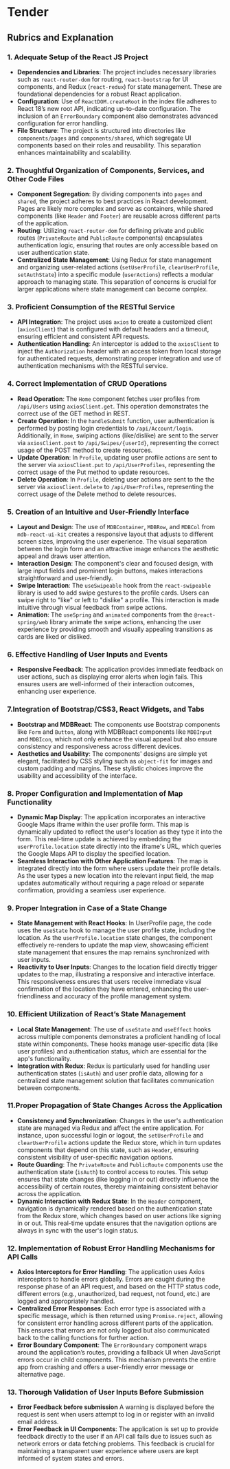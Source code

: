 # Tender

## Rubrics and Explanation

### 1. Adequate Setup of the React JS Project

- **Dependencies and Libraries**: The project includes necessary libraries such as `react-router-dom` for routing, `react-bootstrap` for UI components, and Redux (`react-redux`) for state management. These are foundational dependencies for a robust React application.
- **Configuration**: Use of `ReactDOM.createRoot` in the index file adheres to React 18’s new root API, indicating up-to-date configuration. The inclusion of an `ErrorBoundary` component also demonstrates advanced configuration for error handling.
- **File Structure**: The project is structured into directories like `components/pages` and `components/shared`, which segregate UI components based on their roles and reusability. This separation enhances maintainability and scalability.

### 2. Thoughtful Organization of Components, Services, and Other Code Files

- **Component Segregation**: By dividing components into `pages` and `shared`, the project adheres to best practices in React development. Pages are likely more complex and serve as containers, while shared components (like `Header` and `Footer`) are reusable across different parts of the application.
- **Routing**: Utilizing `react-router-dom` for defining private and public routes (`PrivateRoute` and `PublicRoute` components) encapsulates authentication logic, ensuring that routes are only accessible based on user authentication state.
- **Centralized State Management**: Using Redux for state management and organizing user-related actions (`setUserProfile`, `clearUserProfile`, `setAuthState`) into a specific module (`userActions`) reflects a modular approach to managing state. This separation of concerns is crucial for larger applications where state management can become complex.

### 3. Proficient Consumption of the RESTful Service

- **API Integration**: The project uses `axios` to create a customized client (`axiosClient`) that is configured with default headers and a timeout, ensuring efficient and consistent API requests.
- **Authentication Handling**: An interceptor is added to the `axiosClient` to inject the `Authorization` header with an access token from local storage for authenticated requests, demonstrating proper integration and use of authentication mechanisms with the RESTful service.

### 4. Correct Implementation of CRUD Operations

- **Read Operation**: The `Home` component fetches user profiles from `/api/Users` using `axiosClient.get`. This operation demonstrates the correct use of the GET method in REST.
- **Create Operation**: In the `handleSubmit` function, user authentication is performed by posting login credentials to `/api/Account/login`. Additionally, in `Home`, swiping actions (like/dislike) are sent to the server via `axiosClient.post` to `/api/Swipes/{userId}`, representing the correct usage of the POST method to create resources.
- **Update Operation**: In `Profile`, updating user profile actions are sent to the server via `axiosClient.put` to `/api/UserProfiles`, representing the correct usage of the Put method to update resources.
- **Delete Operation**: In `Profile`, deleting user actions are sent to the the server via `axiosClient.delete` to `/api/UserProfiles`, representing the correct usage of the Delete method to delete resources.

### 5. Creation of an Intuitive and User-Friendly Interface

- **Layout and Design**: The use of `MDBContainer`, `MDBRow`, and `MDBCol` from `mdb-react-ui-kit` creates a responsive layout that adjusts to different screen sizes, improving the user experience. The visual separation between the login form and an attractive image enhances the aesthetic appeal and draws user attention.
- **Interaction Design**: The component's clear and focused design, with large input fields and prominent login buttons, makes interactions straightforward and user-friendly.
- **Swipe Interaction**: The `useSwipeable` hook from the `react-swipeable` library is used to add swipe gestures to the profile cards. Users can swipe right to "like" or left to "dislike" a profile. This interaction is made intuitive through visual feedback from swipe actions.
- **Animation**: The `useSpring` and `animated` components from the `@react-spring/web` library animate the swipe actions, enhancing the user experience by providing smooth and visually appealing transitions as cards are liked or disliked.

### 6. Effective Handling of User Inputs and Events

- **Responsive Feedback**: The application provides immediate feedback on user actions, such as displaying error alerts when login fails. This ensures users are well-informed of their interaction outcomes, enhancing user experience.

### 7.Integration of Bootstrap/CSS3, React Widgets, and Tabs

- **Bootstrap and MDBReact**: The components use Bootstrap components like `Form` and `Button`, along with MDBReact components like `MDBInput` and `MDBIcon`, which not only enhance the visual appeal but also ensure consistency and responsiveness across different devices.
- **Aesthetics and Usability**: The components' designs are simple yet elegant, facilitated by CSS styling such as `object-fit` for images and custom padding and margins. These stylistic choices improve the usability and accessibility of the interface.

### 8. Proper Configuration and Implementation of Map Functionality

- **Dynamic Map Display**: The application incorporates an interactive Google Maps iframe within the user profile form. This map is dynamically updated to reflect the user's location as they type it into the form. This real-time update is achieved by embedding the `userProfile.location` state directly into the iframe's URL, which queries the Google Maps API to display the specified location.
- **Seamless Interaction with Other Application Features**: The map is integrated directly into the form where users update their profile details. As the user types a new location into the relevant input field, the map updates automatically without requiring a page reload or separate confirmation, providing a seamless user experience.

### 9. Proper Integration in Case of a State Change

- **State Management with React Hooks**: In UserProfile page, the code uses the `useState` hook to manage the user profile state, including the location. As the `userProfile.location` state changes, the component effectively re-renders to update the map view, showcasing efficient state management that ensures the map remains synchronized with user inputs.
- **Reactivity to User Inputs**: Changes to the location field directly trigger updates to the map, illustrating a responsive and interactive interface. This responsiveness ensures that users receive immediate visual confirmation of the location they have entered, enhancing the user-friendliness and accuracy of the profile management system.

### 10. Efficient Utilization of React’s State Management

- **Local State Management**: The use of `useState` and `useEffect` hooks across multiple components demonstrates a proficient handling of local state within components. These hooks manage user-specific data (like user profiles) and authentication status, which are essential for the app's functionality.
- **Integration with Redux**: Redux is particularly used for handling user authentication states (`isAuth`) and user profile data, allowing for a centralized state management solution that facilitates communication between components.

### 11.Proper Propagation of State Changes Across the Application

- **Consistency and Synchronization**: Changes in the user's authentication state are managed via Redux and affect the entire application. For instance, upon successful login or logout, the `setUserProfile` and `clearUserProfile` actions update the Redux store, which in turn updates components that depend on this state, such as `Header`, ensuring consistent visibility of user-specific navigation options.
- **Route Guarding**: The `PrivateRoute` and `PublicRoute` components use the authentication state (`isAuth`) to control access to routes. This setup ensures that state changes (like logging in or out) directly influence the accessibility of certain routes, thereby maintaining consistent behavior across the application.
- **Dynamic Interaction with Redux State**: In the `Header` component, navigation is dynamically rendered based on the authentication state from the Redux store, which changes based on user actions like signing in or out. This real-time update ensures that the navigation options are always in sync with the user's login status.

### 12. Implementation of Robust Error Handling Mechanisms for API Calls

- **Axios Interceptors for Error Handling**: The application uses Axios interceptors to handle errors globally. Errors are caught during the response phase of an API request, and based on the HTTP status code, different errors (e.g., unauthorized, bad request, not found, etc.) are logged and appropriately handled.
- **Centralized Error Responses**: Each error type is associated with a specific message, which is then returned using `Promise.reject`, allowing for consistent error handling across different parts of the application. This ensures that errors are not only logged but also communicated back to the calling functions for further action.
- **Error Boundary Component**: The `ErrorBoundary` component wraps around the application’s routes, providing a fallback UI when JavaScript errors occur in child components. This mechanism prevents the entire app from crashing and offers a user-friendly error message or alternative page.

### 13. Thorough Validation of User Inputs Before Submission

- **Error Feedback before submission**
A warning is displayed before the request is sent when users attempt to log in or register with an invalid email address.
- **Error Feedback in UI Components**: The application is set up to provide feedback directly to the user if an API call fails due to issues such as network errors or data fetching problems. This feedback is crucial for maintaining a transparent user experience where users are kept informed of system states and errors.
